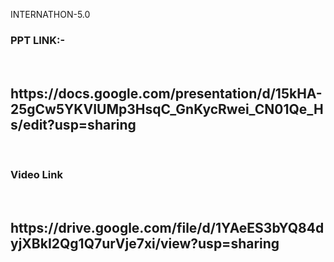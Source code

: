 INTERNATHON-5.0
<br>
<h3>PPT LINK:-</h3>
<br>
<h2>
https://docs.google.com/presentation/d/15kHA-25gCw5YKVIUMp3HsqC_GnKycRwei_CN01Qe_Hs/edit?usp=sharing
</h2>
<br>
<h3>Video Link</h3>
<br>
<h2>
https://drive.google.com/file/d/1YAeES3bYQ84dyjXBkI2Qg1Q7urVje7xi/view?usp=sharing
</h2>
